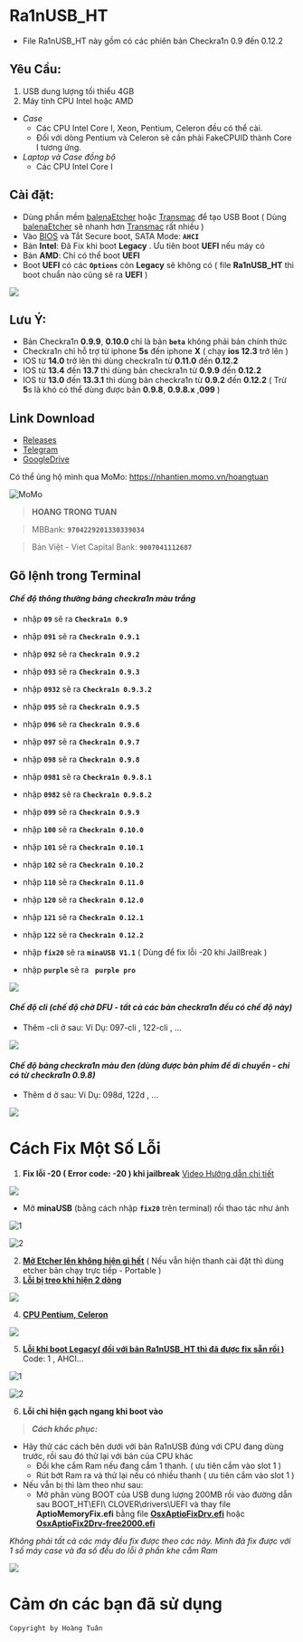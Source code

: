 # Ra1nUSB_HT
- File Ra1nUSB_HT này gồm có các phiên bản Checkra1n 0.9 đến 0.12.2

## Yêu Cầu: 

1. USB dung lượng tối thiểu 4GB
2. Máy tính CPU Intel hoặc AMD  

- *Case*
  + Các CPU Intel Core I, Xeon, Pentium, Celeron đều có thể cài.
  + Đối với dòng Pentium và Celeron sẽ cần phải FakeCPUID thành Core I tương ứng.
- *Laptop và Case đồng bộ*
  + Các CPU Intel Core I

## Cài đặt:
- Dùng phần mềm [balenaEtcher](http://gg.gg/Etcher) hoặc [Transmac](http://gg.gg/Transmac) để tạo USB Boot ( Dùng [balenaEtcher](http://gg.gg/Etcher) sẽ nhanh hơn [Transmac](http://gg.gg/Transmac) rất nhiều )
- Vào [BIOS](http://gg.gg/VaoBIOS) và Tắt Secure boot, SATA Mode: **``AHCI``**
- Bản **Intel**: Đã Fix khi boot **Legacy** . Ưu tiên boot **UEFI** nếu máy có
- Bản **AMD**: Chỉ có thể boot **UEFI**
- Boot **UEFI** có các **``Options``** còn **Legacy** sẽ không có ( file **Ra1nUSB_HT** thì boot chuẩn nào cũng sẽ ra **UEFI** )

![](https://i.ibb.co/jvdxbDw/image.png)

## Lưu Ý:
- Bản Checkra1n **0.9.9**, **0.10.0** chỉ là bản **``beta``** không phải bản chính thức
- Checkra1n chỉ hỗ trợ từ iphone **5s** đến iphone **X** ( chạy **ios 12.3** trở lên )
- IOS từ **14.0** trở lên thì dùng checkra1n từ **0.11.0** đến **0.12.2**
- IOS từ **13.4** đến **13.7** thì dùng bản checkra1n từ **0.9.9** đến **0.12.2**
- IOS từ **13.0** đến **13.3.1** thì dùng bản checkra1n từ **0.9.2** đến **0.12.2** ( Trừ **5**s là khó có thể dùng được bản **0.9.8**, **0.9.8.x** ,**099** )

## Link Download
- [Releases](http://gg.gg/Ra1nusb_ht3)
- [Telegram](http://gg.gg/Telegram_HT)
- [GoogleDrive](http://gg.gg/Ra1nusb_ht1)

Có thể ủng hộ mình qua
MoMo: https://nhantien.momo.vn/hoangtuan

![MoMo](https://i.ibb.co/hmZKmjx/image.png)

> **HOANG TRONG TUAN**

> MBBank: **``9704229201330339034``**

> Bản Việt - Viet Capital Bank: **``9007041112687``**

## Gõ lệnh trong Terminal
#### *Chế độ thông thường bảng checkra1n màu trắng*
  - nhập **``09``**   sẽ ra **``Checkra1n 0.9``**
  - nhập **``091``**  sẽ ra **``Checkra1n 0.9.1``**
  - nhập **``092``**  sẽ ra **``Checkra1n 0.9.2``**
  - nhập **``093``**  sẽ ra **``Checkra1n 0.9.3``**
  - nhập **``0932``** sẽ ra **``Checkra1n 0.9.3.2``**
  - nhập **``095``**  sẽ ra **``Checkra1n 0.9.5``**
  - nhập **``096``**  sẽ ra **``Checkra1n 0.9.6``**
  - nhập **``097``**  sẽ ra **``Checkra1n 0.9.7``**
  - nhập **``098``**  sẽ ra **``Checkra1n 0.9.8``**
  - nhập **``0981``** sẽ ra **``Checkra1n 0.9.8.1``**
  - nhập **``0982``** sẽ ra **``Checkra1n 0.9.8.2``**
  - nhập **``099``**  sẽ ra **``Checkra1n 0.9.9``**
  - nhập **``100``**  sẽ ra **``Checkra1n 0.10.0``**
  - nhập **``101``**  sẽ ra **``Checkra1n 0.10.1 ``**
  - nhập **``102``**  sẽ ra **``Checkra1n 0.10.2``**
  - nhập **``110``**  sẽ ra **``Checkra1n 0.11.0``**
  - nhập **``120``**  sẽ ra **``Checkra1n 0.12.0``**
  - nhập **``121``**  sẽ ra **``Checkra1n 0.12.1``**
  - nhập **``122``**  sẽ ra **``Checkra1n 0.12.2``**
  
  - nhập **``fix20``**  sẽ ra **``minaUSB V1.1``** ( Dùng để fix lỗi -20 khi JailBreak )
  - nhập **``purple``** sẽ ra **`` purple pro``**
  
![](https://i.ibb.co/3hW948M/image.png)


#### *Chế độ cli (chế độ chờ DFU - tất cả các bản checkra1n đều có chế độ này)*
  - Thêm -cli ở sau: Ví Dụ: 097-cli , 122-cli , ...

![](https://i.ibb.co/2N0cbx9/image.png)


#### *Chế độ bảng checkra1n màu đen (dùng được bàn phím để di chuyển - chỉ có từ checkra1n 0.9.8)*
  - Thêm d ở sau: Ví Dụ: 098d, 122d , ...

![](https://i.ibb.co/KG0qVmY/image.png)


# Cách Fix Một Số Lỗi
1. **Fix lỗi -20 ( Error code: -20 ) khi jailbreak** [Video Hướng dẫn chi tiết](https://www.youtube.com/watch?v=x3mNPRHzNmU)

![](https://i.ibb.co/Y0jT1mM/image.png)

- Mở **minaUSB** (bằng cách nhập **``fix20``** trên terminal)  rồi thao tác như ảnh

![1](https://i.ibb.co/znRG4ZB/image.png)

![2](https://i.ibb.co/QnsRBkR/image.png)

2. [**Mở Etcher lên không hiện gì hết**](https://youtu.be/hu2LzbWRDi0) ( Nếu vẫn hiện thanh cài đặt thì dùng etcher bản chạy trực tiếp - Portable )
3. [**Lỗi bị treo khi hiện 2 dòng**](https://youtu.be/01M_bGAfMyw)

![](https://i.ibb.co/tCx7r5p/image.png)

4. [**CPU Pentium, Celeron**](https://youtu.be/3JGVwGDNbgU)

![](https://i.ibb.co/Sm7t5pb/image.png)

5. [**Lỗi khi boot Legacy( đối với bản Ra1nUSB_HT thì đã được fix sẵn rồi )**](https://youtu.be/3ZRhob7g_CY) Code: 1 , AHCI...

![1](https://i.ibb.co/J5qqvBs/image.png)

![2](https://i.ibb.co/HNXZtC9/image.png)

6. **Lỗi chỉ hiện gạch ngang khi boot vào**

> ***Cách khắc phục:***
- Hãy thử các cách bên dưới với bản Ra1nUSB đúng với CPU đang dùng trước, rồi sau đó thử lại với bản của CPU khác
  - Đổi khe cắm Ram nếu đang cắm 1 thanh.  ( ưu tiên cắm vào slot 1 )
  - Rút bớt Ram ra và thử lại nếu có nhiều thanh ( ưu tiên cắm vào slot 1 )
- Nếu vẫn bị thì làm theo như sau:
  - Mở phân vùng BOOT của USB dung lượng 200MB rồi vào đường dẫn sau
 BOOT_HT\EFI\ CLOVER\drivers\UEFI và thay file **AptioMemoryFix.efi** bằng file [**OsxAptioFixDrv.efi**](http://www.mediafire.com/file/8qswr27dne3t1ub/OsxAptioFixDrv.efi/file) hoặc [**OsxAptioFix2Drv-free2000.efi**](http://www.mediafire.com/file/gz0qeodlyowxyto/OsxAptioFix2Drv-free2000.efi/file)

*Không phải tất cả các máy đều fix được theo các này. Mình đã fix được với 1 số máy case và đa số đều do lỗi ở phần khe cắm Ram*

![](https://i.ibb.co/L5Gy5DM/image.png)

# Cảm ơn các bạn đã sử dụng

`Copyright by Hoàng Tuân`

